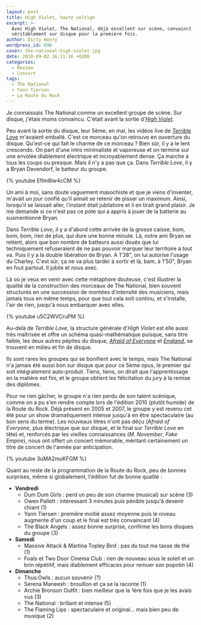 ```yaml
---
layout: post
title: High Violet, haute voltige
excerpt: >-
  Avec High Violet, The National, déjà excellent sur scène, convainct
  véritablement sur disque pour la première fois.
author: Dirty Henry
wordpress_id: 696
cover: the-national-high-violet.jpg
date: 2010-09-02 16:21:16 +0200
categories:
  - Review
  - Concert
tags:
  - The National
  - Yann Tiersen
  - La Route du Rock
---
```


Je connaissais The National comme un excellent groupe de scène. Sur disque,
j'étais moins convaincu. C'était avant la sortie d'[_High Violet_][1].

Peu avant la sortie du disque, leur 5ème, en mai, les vidéos live de [_Terrible
Love_][2] m'avaient emballé. C'est ce morceau qu'on retrouve en ouverture du
disque. Qu'est-ce qui fait le charme de ce morceau ? Bien sûr, il y a le lent
crescendo. On part d'une intro minimaliste et vaporeuse et on termine sur une
envolée diablement électrique et incroyablement dense. Ça marche à tous les
coups ou presque. Mais il n'y a pas que ça. Dans _Terrible Love_, il y a Bryan
Devendorf, le batteur du groupe.

{% youtube EfIm8lw4cCM %}

Un ami à moi, sans doute vaguement masochiste et que je viens d'inventer,
m'avait un jour confié qu'il aimait se retenir de pisser un maximum. Ainsi,
lorsqu'il se laissait aller, l'instant était jubilatoire et il en tirait grand
plaisir. Je me demande si ce n'est pas ce pote qui a appris à jouer de la
batterie au susmentionné Bryan.

Dans _Terrible Love_, il y a d'abord cette arrivée de la grosse caisse, bom,
bom, bom, rien de plus, qui dure une bonne minute. Là, notre ami Bryan se
retient, alors que bon nombre de batteurs aussi doués que lui techniquement
refuseraient de ne pas pouvoir marquer leur territoire à tout va. Puis il y a la
double libération de Bryan. A 1'38", on lui autorise l'usage du Charley. C'est
sûr, ça ne va plus tarder à sortir et là, bam, à 1'50", Bryan en fout partout.
Il jubile et nous avec.

Là où je veux en venir avec cette métaphore douteuse, c'est illustrer la qualité
de la construction des morceaux de The National, bien souvent structurés en une
succession de montées d'intensité des musiciens, mais jamais tous en même temps,
pour que tout cela soit continu, et s'installe, l'air de rien, jusqu'à nous
embarquer avec elles.

{% youtube u5C2WVCruPM %}

Au-delà de _Terrible Love_, la structure générale d'_High Violet_ est elle aussi
très maîtrisée et offre un schéma quasi-mathématique puisque, sans titre faible,
les deux autres pépites du disque, [_Afraid of Everyone_][3] et [_England_][4],
se trouvent en milieu et fin de disque.

Ils sont rares les groupes qui se bonifient avec le temps, mais The National n'a
jamais été aussi bon sur disque que pour ce 5ème opus, le premier qui soit
intégralement auto-produit. Tiens, tiens, on dirait que l'apprentissage en la
matière est fini, et le groupe obtient les félicitation du jury à la remise des
diplômes.

Pour ne rien gâcher, le groupe n'a rien perdu de son talent scénique, comme on a
pu s'en rendre compte lors de l'édition 2010 (plutôt humide) de la Route du
Rock. Déjà présent en 2005 et 2007, le groupe y est revenu cet été pour un show
dramatiquement intense jusqu'à en être spectaculaire (au bon sens du terme). Les
nouveaux titres n'ont pas déçu (_Afraid of Everyone_, plus électrique que sur
disque, et le final sur _Terrible Love_ en tête) et, renforcés par les vieilles
connaissances (_M. November_, _Fake Empire_), nous ont offert un concert
mémorable, méritant certainement un titre de concert de l'année par
anticipation.

{% youtube 3uMA2muKFGM %}

Quant au reste de la programmation de la Route du Rock, peu de bonnes surprises,
même si globalement, l'édition fut de bonne qualité :

- **Vendredi**
  - Dum Dum Girls : perd un peu de son charme (musical) sur scène (3)
  - Owen Pallett : intéressant 3 minutes puis pénible jusqu'à devenir chiant (1)
  - Yann Tiersen : première moitié assez moyenne puis le niveau augmente d'un
    coup et le final est très convaincant (4)
  - The Black Angels : assez bonne surprise, confirme les bons disques du groupe
    (3)
- **Samedi**
  - Massive Attack & Martina Topley Bird : pas du tout ma tasse de thé (1)
  - Foals et Two Door Cinema Club : rien de nouveau sous le soleil et un brin
    répétitif, mais diablement efficaces pour remuer son popotin (4)
- **Dimanche**
  - Thus:Owls : aucun souvenir (?)
  - Serena Maneesh : brouillon et ça se la raconte (1)
  - Archie Bronson Outfit : bien meilleur que la 1ère fois que je les avais vus
    (3)
  - The National : brillant et intense (5)
  - The Flaming Lips : spectaculaire et original… mais bien peu de musique (2)

[1]: https://album.link/fr/i/368054407 "High Violet"
[2]: https://song.link/fr/i/368054412 "Terrible Love"
[3]: https://song.link/fr/i/368054491 "Afraid of Everyone"
[4]: https://song.link/fr/i/368054547 "England"
